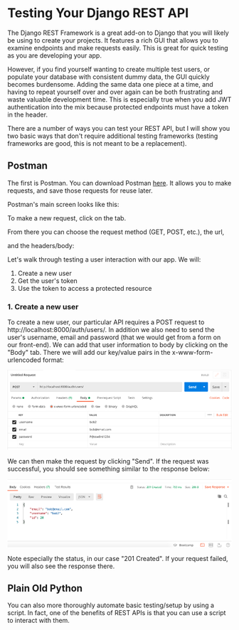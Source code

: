 # Testing Your Django REST API

The Django REST Framework is a great add-on to Django that you will likely be using to create your projects.  It features a rich GUI that allows you to examine endpoints and make requests easily.  This is great for quick testing as you are developing your app.

However, if you find yourself wanting to create multiple test users, or populate your database with consistent dummy data, the GUI quickly becomes burdensome.  Adding the same data one piece at a time, and having to repeat yourself over and over again can be both frustrating and waste valuable development time.  This is especially true when you add JWT authentication into the mix because protected endpoints must have a token in the header.

There are a number of ways you can test your REST API, but I will show you two basic ways that don't require additional testing frameworks (testing frameworks are good, this is not meant to be a replacement).

## Postman

The first is Postman.  You can download Postman [here](https://www.postman.com/downloads/).  It allows you to make requests, and save those requests for reuse later.  

Postman's main screen looks like this: []()

To make a new request, click on the tab. 

From there you can choose the request method (GET, POST, etc.), the url, 

and the headers/body:


Let's walk through testing a user interaction with our app.  We will:
1. Create a new user
2. Get the user's token
3. Use the token to access a protected resource

### 1. Create a new user
To create a new user, our particular API requires a POST request to http://localhost:8000/auth/users/.  In addition we also need to send the user's username, email and password (that we would get from a form on our front-end).  We can add that user information to body by clicking on the "Body" tab.  There we will add our key/value pairs in the x-www-form-urlencoded format:

![signup-body](readme/signup-body.png)

We can then make the request by clicking "Send".  If the request was successful, you should see something similar to the response below:

![signup-body-response](readme/signup-body-response.png)

Note especially the status, in our case "201 Created".  If your request failed, you will also see the response there.



## Plain Old Python
You can also more thoroughly automate basic testing/setup by using a script.  In fact, one of the benefits of REST APIs is that you can use a script to interact with them.  